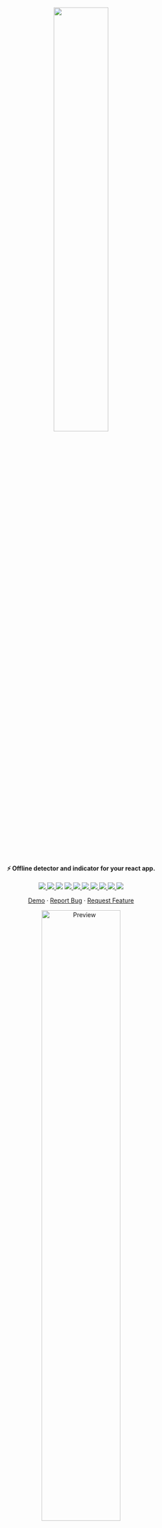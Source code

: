 <br/>

<p align="center">
  <img src="https://user-images.githubusercontent.com/45073703/185791904-7180800a-f9fc-400c-a9c5-e989fd57ed63.png" width="50%">

  <h4 align="center">⚡ Offline detector and indicator for your react app.</h4>

  <p align="center">
    <a href="https://www.npmjs.com/package/react-offline-indicator">
      <img src="https://img.shields.io/npm/v/react-offline-indicator"/>
    </a>
    <a href="https://www.npmjs.com/package/react-offline-indicator">
      <img src="https://img.shields.io/npm/dt/react-offline-indicator"/>
    </a>
    <img src="https://img.shields.io/bundlephobia/min/react-offline-indicator"/>
    <a href="https://github.com/arifszn/react-offline-indicator/issues">
      <img src="https://img.shields.io/github/issues/arifszn/react-offline-indicator"/>
    </a>
    <a href="https://github.com/arifszn/react-offline-indicator/stargazers">
      <img src="https://img.shields.io/github/stars/arifszn/react-offline-indicator"/>
    </a>
    <a href="https://github.com/arifszn/react-offline-indicator/blob/main/package-lock.json">
      <img src="https://img.shields.io/snyk/vulnerabilities/github/arifszn/react-offline-indicator"/>
    </a>
    <a href="https://github.com/arifszn/react-offline-indicator/blob/main/CONTRIBUTING.md">
      <img src="https://img.shields.io/badge/contributions-welcome-brightgreen.svg?style=flat"/>
    </a>
    <a href="https://github.com/arifszn/react-offline-indicator/blob/main/LICENSE">
      <img src="https://img.shields.io/github/license/arifszn/react-offline-indicator"/>
    </a>
    <a href="https://www.buymeacoffee.com/arifszn">
      <img src="https://img.shields.io/badge/sponsor-buy%20me%20a%20coffee-yellow?logo=buymeacoffee"/>
    </a>
    <a href="https://twitter.com/intent/tweet?url=https://github.com/arifszn/react-offline-indicator&hashtags=javascript,reactjs,opensource,js,webdev,developers">
      <img src="https://img.shields.io/twitter/url?style=social&url=https%3A%2F%2Fgithub.com%2Farifszn%2Freact-offline-indicator"/>
    </a>
  </p>

  <p align="center">
    <a href="https://arifszn.github.io/react-offline-indicator">Demo</a>
    ·
    <a href="https://github.com/arifszn/react-offline-indicator/issues">Report Bug</a>
    ·
    <a href="https://github.com/arifszn/react-offline-indicator/discussions">Request Feature</a>
  </p>
</p>

<p align="center">
  <a href="https://arifszn.github.io/react-offline-indicator">
    <img src="https://user-images.githubusercontent.com/45073703/185794080-d88abdc1-3714-4bb9-96bf-4f7143e0502b.png" alt="Preview" width="60%"/>
  </a>
  <br/>
  <a href="#arifszn"><img src="https://arifszn.github.io/assets/img/drop-shadow.png" width="50%" alt="Shadow"/></a>
</p>

Just wrap your react components with `ReactOfflineIndicator`. When there is no internet connection, it will display offline page. When it comes back online, previous page will be restored.

## Installation

Install via <a href="https://www.npmjs.com/package/react-offline-indicator">NPM</a>.

```sh
npm install react-offline-indicator
```

Or via <a href="https://yarnpkg.com/package/react-offline-indicator">Yarn</a>.

```sh
yarn add react-offline-indicator
```

## Usage

```jsx
import ReactOfflineIndicator from 'react-offline-indicator';

ReactDOM.createRoot(document.getElementById('root')).render(
  <ReactOfflineIndicator>
    <App />
  </ReactOfflineIndicator>
);
```

<!-- A hook `useOfflineStatus` is also available which returns boolean. -->

## Support

<p>You can show your support by starring this project.</p>
<a href="https://github.com/arifszn/react-offline-indicator/stargazers">
  <img src="https://img.shields.io/github/stars/arifszn/react-offline-indicator?style=social" alt="Github Star">
</a>

## Contribute

To contribute, see the [contributing guide](https://github.com/arifszn/react-offline-indicator/blob/main/CONTRIBUTING.md).

## License

[MIT License](https://github.com/arifszn/react-offline-indicator/blob/main/LICENSE)

